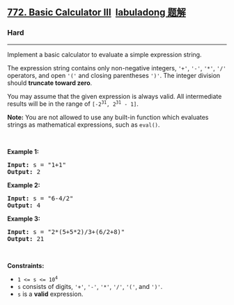 <h2><a href="https://leetcode.com/problems/basic-calculator-iii/">772. Basic Calculator III<a id="solution_btn_772" href="https://labuladong.gitee.io/plugin-v3/?qno=772&amp;target=gitee&amp;_=1642979048755" target="_blank" class="button-4" style="font-weight: bold; margin-left: 10px;">labuladong 题解</a></a></h2><h3>Hard</h3><hr><div><p>Implement a basic calculator to evaluate a simple expression string.</p>

<p>The expression string contains only non-negative integers, <code>'+'</code>, <code>'-'</code>, <code>'*'</code>, <code>'/'</code> operators, and open <code>'('</code> and closing parentheses <code>')'</code>. The integer division should <strong>truncate toward zero</strong>.</p>

<p>You may assume that the given expression is always valid. All intermediate results will be in the range of <code>[-2<sup>31</sup>, 2<sup>31</sup> - 1]</code>.</p>

<p><strong>Note:</strong> You are not allowed to use any built-in function which evaluates strings as mathematical expressions, such as <code>eval()</code>.</p>

<p>&nbsp;</p>
<p><strong>Example 1:</strong></p>

<pre><strong>Input:</strong> s = "1+1"
<strong>Output:</strong> 2
</pre>

<p><strong>Example 2:</strong></p>

<pre><strong>Input:</strong> s = "6-4/2"
<strong>Output:</strong> 4
</pre>

<p><strong>Example 3:</strong></p>

<pre><strong>Input:</strong> s = "2*(5+5*2)/3+(6/2+8)"
<strong>Output:</strong> 21
</pre>

<p>&nbsp;</p>
<p><strong>Constraints:</strong></p>

<ul>
	<li><code>1 &lt;= s &lt;= 10<sup>4</sup></code></li>
	<li><code>s</code> consists of digits, <code>'+'</code>, <code>'-'</code>, <code>'*'</code>, <code>'/'</code>, <code>'('</code>,&nbsp;and&nbsp;<code>')'</code>.</li>
	<li><code>s</code> is a <strong>valid</strong> expression.</li>
</ul>
</div>